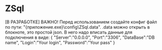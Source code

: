 # ZSql
[В РАЗРАБОТКЕ]
ВАЖНО! Перед использованием создайте конфиг файл по пути: "{приложение.exe}\config\ZSql.data".
.data можно открыть в блокноте, это простой json.
В него надо вписать данные для подключения в виде:
{
	"Server":"0.0.0.0",
	"Port":"3306",
	"DataBase":"DB name",
	"Login":"Your login",
	"Password":"Your pass"
}
